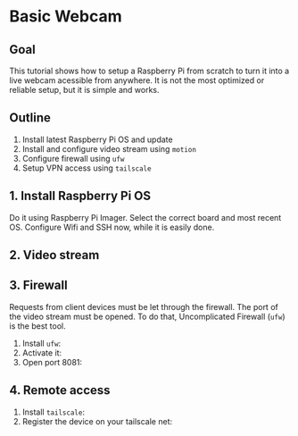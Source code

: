 # Basic Webcam
## Goal
This tutorial shows how to setup a Raspberry Pi from scratch to turn it into a live webcam acessible from anywhere. It is not the most optimized or reliable setup, but it is simple and works.

## Outline
1. Install latest Raspberry Pi OS and update
2. Install and configure video stream using `motion`
3. Configure firewall using `ufw`
4. Setup VPN access using `tailscale`

## 1. Install Raspberry Pi OS
Do it using Raspberry Pi Imager. Select the correct board and most recent OS. Configure Wifi and SSH now, while it is easily done.

## 2. Video stream

## 3. Firewall
Requests from client devices must be let through the firewall. The port of the video stream must be opened. To do that, Uncomplicated Firewall (`ufw`) is the best tool.

1. Install `ufw`:
2. Activate it:
3. Open port 8081:

## 4. Remote access

1. Install `tailscale`:
2. Register the device on your tailscale net:
